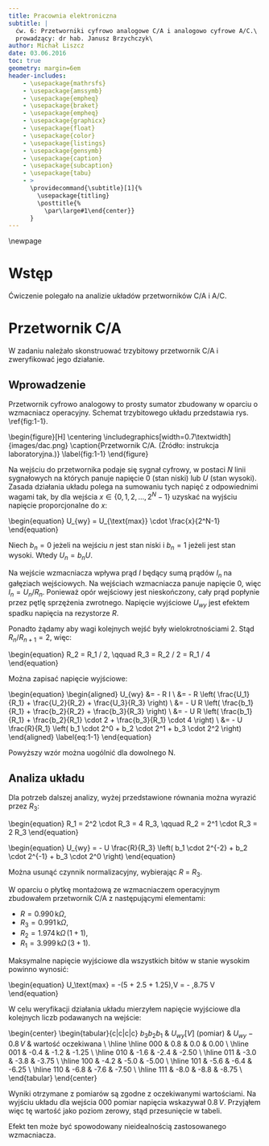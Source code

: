 ```yaml
---
title: Pracownia elektroniczna
subtitle: |
  ćw. 6: Przetworniki cyfrowo analogowe C/A i analogowo cyfrowe A/C.\
  prowadzący: dr hab. Janusz Brzychczyk\
author: Michał Liszcz
date: 03.06.2016
toc: true
geometry: margin=6em
header-includes:
    - \usepackage{mathrsfs}
    - \usepackage{amssymb}
    - \usepackage{empheq}
    - \usepackage{braket}
    - \usepackage{empheq}
    - \usepackage{graphicx}
    - \usepackage{float}
    - \usepackage{color}
    - \usepackage{listings}
    - \usepackage{gensymb}
    - \usepackage{caption}
    - \usepackage{subcaption}
    - \usepackage{tabu}
    - >
      \providecommand{\subtitle}[1]{%
        \usepackage{titling}
        \posttitle{%
          \par\large#1\end{center}}
      }
---
```


\newpage

# Wstęp

Ćwiczenie polegało na analizie układów przetworników C/A i A/C.

# Przetwornik C/A

W zadaniu należało skonstruować trzybitowy przetwornik C/A i zweryfikować
jego działanie.

## Wprowadzenie

Przetwornik cyfrowo analogowy to prosty sumator zbudowany w oparciu o
wzmacniacz operacyjny. Schemat trzybitowego układu przedstawia rys.
\ref{fig:1-1}.

\begin{figure}[H]
  \centering
  \includegraphics[width=0.7\textwidth]{images/dac.png}
  \caption{Przetwornik C/A. (Żródło: instrukcja laboratoryjna.)}
  \label{fig:1-1}
\end{figure}

Na wejściu do przetwornika podaje się sygnał cyfrowy, w postaci $N$ linii
sygnałowych na których panuje napięcie $0$ (stan niski) lub $U$ (stan wysoki).
Zasada działania układu polega na sumowaniu tych napięć z odpowiednimi wagami
tak, by dla wejścia $x \in \{0, 1, 2, ..., 2^N-1\}$ uzyskać na wyjściu napięcie
proporcjonalne do $x$:

\begin{equation}
U_{wy} = U_{\text{max}} \cdot \frac{x}{2^N-1}
\end{equation}

Niech $b_n=0$ jeżeli na wejściu $n$ jest stan niski i $b_n = 1$
jeżeli jest stan wysoki. Wtedy $U_n = b_n U$.

Na wejście wzmacniacza wpływa prąd $I$ będący sumą prądów $I_n$ na gałęziach
wejściowych. Na wejściach wzmacniacza panuje napięcie $0$, więc
$I_n = U_n / R_n$. Ponieważ opór wejściowy jest nieskończony, cały prąd
popłynie przez pętlę sprzężenia zwrotnego. Napięcie wyjściowe $U_{wy}$ jest
efektem spadku napięcia na rezystorze $R$.

Ponadto żądamy aby wagi kolejnych wejść były wielokrotnościami $2$. Stąd
$R_n / R_{n+1} = 2$, więc:

\begin{equation}
R_2 = R_1 / 2, \qquad R_3 = R_2 / 2 = R_1 / 4
\end{equation}

Można zapisać napięcie wyjściowe:

\begin{equation}
\begin{aligned}
U_{wy} &= - R I
\\  &= - R \left( \frac{U_1}{R_1} + \frac{U_2}{R_2} + \frac{U_3}{R_3} \right)
\\  &= - U R \left( \frac{b_1}{R_1} + \frac{b_2}{R_2} + \frac{b_3}{R_3} \right)
\\  &= - U R \left( \frac{b_1}{R_1} + \frac{b_2}{R_1} \cdot 2 + \frac{b_3}{R_1} \cdot 4 \right)
\\  &= - U \frac{R}{R_1} \left( b_1 \cdot 2^0 + b_2 \cdot 2^1 + b_3 \cdot 2^2 \right)
\end{aligned}
\label{eq:1-1}
\end{equation}

Powyższy wzór można uogólnić dla dowolnego N.

## Analiza układu

Dla potrzeb dalszej analizy, wyżej przedstawione równania można wyrazić przez
$R_3$:

\begin{equation}
R_1 = 2^2 \cdot R_3 = 4 R_3, \qquad R_2 = 2^1 \cdot R_3 = 2 R_3
\end{equation}

\begin{equation}
U_{wy} = - U \frac{R}{R_3} \left( b_1 \cdot 2^{-2} + b_2 \cdot 2^{-1} + b_3 \cdot 2^0 \right)
\end{equation}

Można usunąć czynnik normalizacyjny, wybierając $R$ = $R_3$.

W oparciu o płytkę montażową ze wzmacniaczem operacyjnym zbudowałem przetwornik
C/A z następującymi elementami:

* $R = 0.990 \, \text{k}\Omega$,
* $R_3 = 0.991 \, \text{k}\Omega$,
* $R_2 = 1.974 \, \text{k}\Omega \, (1+1)$,
* $R_1 = 3.999 \, \text{k}\Omega \, (3+1)$.

Maksymalne napięcie wyjściowe dla wszystkich bitów w stanie wysokim powinno
wynosić:

\begin{equation}
U_\text{max} = -(5 + 2.5 + 1.25)\,V = - \,8.75 V
\end{equation}

W celu weryfikacji działania układu mierzyłem napięcie wyjściowe dla kolejnych
liczb podawanych na wejście:

\begin{center}
\begin{tabular}{c|c|c|c}
  $b_3 b_2 b_1$ & $U_{wy} [V]$ (pomiar) & $U_{wy} - 0.8\,V$ & wartość oczekiwana \\
  \hline \hline
  000 & 0.8 & 0.0 & 0.00 \\
  \hline
  001 & -0.4 & -1.2 & -1.25 \\
  \hline
  010 & -1.6 & -2.4 & -2.50 \\
  \hline
  011 & -3.0 & -3.8 & -3.75 \\
  \hline
  100 & -4.2 & -5.0 & -5.00 \\
  \hline
  101 & -5.6 & -6.4 & -6.25 \\
  \hline
  110 & -6.8 & -7.6 & -7.50 \\
  \hline
  111 & -8.0 & -8.8 & -8.75 \\
\end{tabular}
\end{center}

Wyniki otrzymane z pomiarów są zgodne z oczekiwanymi wartościami. Na wyjściu
układu dla wejścia 000 pomiar napięcia wskazywał $0.8\,V$. Przyjąłem więc tę
wartość jako poziom zerowy, stąd przesunięcie w tabeli.

Efekt ten może być spowodowany nieidealnością zastosowanego wzmacniacza.
